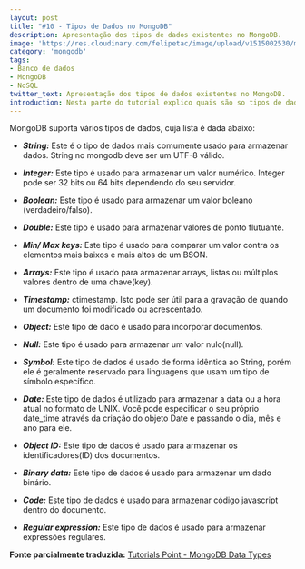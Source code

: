 ```yaml
---
layout: post
title: "#10 - Tipos de Dados no MongoDB"
description: Apresentação dos tipos de dados existentes no MongoDB.
image: 'https://res.cloudinary.com/felipetac/image/upload/v1515002530/mongo-datatypes_kstv4i.png'
category: 'mongodb'
tags:
- Banco de dados
- MongoDB
- NoSQL
twitter_text: Apresentação dos tipos de dados existentes no MongoDB.
introduction: Nesta parte do tutorial explico quais são so tipos de dados suportados no MongoDB.
---
```

MongoDB suporta vários tipos de dados, cuja lista é dada abaixo:

- **_String:_** Este é o tipo de dados mais comumente usado para armazenar dados. String no mongodb deve ser um UTF-8 válido.

- **_Integer:_** Este tipo é usado para armazenar um valor numérico. Integer pode ser 32 bits ou 64 bits dependendo do seu servidor.

- **_Boolean:_** Este tipo é usado para armazenar um valor boleano (verdadeiro/falso).

- **_Double:_** Este tipo é usado para armazenar valores de ponto flutuante.

- **_Min/ Max keys:_** Este tipo é usado para comparar um valor contra os elementos mais baixos e mais altos de um BSON.

- **_Arrays:_** Este tipo é usado para armazenar arrays, listas ou múltiplos valores dentro de uma chave(key).

- **_Timestamp:_** ctimestamp. Isto pode ser útil para a gravação de quando um documento foi modificado ou acrescentado.

- **_Object:_** Este tipo de dado é usado para incorporar documentos.

- **_Null:_** Este tipo é usado para armazenar um valor nulo(null).

- **_Symbol:_** Este tipo de dados é usado de forma idêntica ao String, porém ele é geralmente reservado para linguagens que usam um tipo de símbolo específico.

- **_Date:_** Este tipo de dados é utilizado para armazenar a data ou a hora atual no formato de UNIX. Você pode especificar o seu próprio date_time através da criação do objeto Date e passando o dia, mês e ano para ele.

- **_Object ID:_** Este tipo de dados é usado para armazenar os identificadores(ID) dos documentos.

- **_Binary data:_** Este tipo de dados é usado para armazenar um dado binário.

- **_Code:_** Este tipo de dados é usado para armazenar código javascript dentro do documento.

- **_Regular expression:_** Este tipo de dados é usado para armazenar expressões regulares.


**Fonte parcialmente traduzida:** [Tutorials Point - MongoDB Data Types](http://www.tutorialspoint.com/mongodb/mongodb_datatype.htm)
